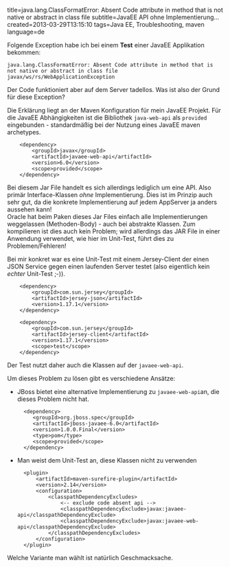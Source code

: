 title=java.lang.ClassFormatError: Absent Code attribute in method that is not native or abstract in class file
subtitle=JavaEE API ohne Implementierung...
created=2013-03-29T13:15:10
tags=Java EE, Troubleshooting, maven
language=de

Folgende Exception habe ich bei einem **Test** einer JavaEE Applikation bekommen:

`java.lang.ClassFormatError: Absent Code attribute in method that is not native or abstract in class file javax/ws/rs/WebApplicationException` 

Der Code funktioniert aber auf dem Server tadellos. Was ist also der Grund für diese Exception?

Die Erklärung liegt an der Maven Konfiguration für mein JavaEE Projekt. Für die JavaEE Abhängigkeiten ist die Bibliothek `java-web-api` als `provided` eingebunden - standardmäßig bei der Nutzung eines JavaEE maven archetypes.

		<dependency>
            <groupId>javax</groupId>
            <artifactId>javaee-web-api</artifactId>
            <version>6.0</version>
            <scope>provided</scope>
        </dependency>

Bei diesem Jar File handelt es sich allerdings lediglich um eine API. Also primär Interface-Klassen *ohne* Implementierung. Dies ist im Prinzip auch sehr gut, da die konkrete Implementierung auf jedem AppServer ja anders aussehen kann!  
Oracle hat beim Paken dieses Jar Files einfach alle Implementierungen weggelassen (Methoden-Body) - auch bei abstrakte Klassen. 
Zum kompilieren ist dies auch kein Problem; wird allerdings das JAR File in einer  Anwendung verwendet, wie hier im Unit-Test, führt dies zu Problemen/Fehleren!


Bei mir konkret war es eine Unit-Test mit einem Jersey-Client der einen JSON Service gegen einen laufenden Server testet (also eigentlich kein *echter* Unit-Test ;-)).

 		<dependency>
            <groupId>com.sun.jersey</groupId>
            <artifactId>jersey-json</artifactId>
            <version>1.17.1</version>
        </dependency>

  		<dependency>
            <groupId>com.sun.jersey</groupId>
            <artifactId>jersey-client</artifactId>
            <version>1.17.1</version>
            <scope>test</scope>
        </dependency>

Der Test nutzt daher auch die Klassen auf der `javaee-web-api`.

Um dieses Problem zu lösen gibt es verschiedene Ansätze: 

* JBoss bietet eine alternative Implementierung zu `javaee-web-api`an, die dieses Problem nicht hat.

		<dependency>
		   <groupId>org.jboss.spec</groupId>
		   <artifactId>jboss-javaee-6.0</artifactId>
		   <version>1.0.0.Final</version>
		   <type>pom</type>
		   <scope>provided</scope>
		</dependency>

* Man weist dem Unit-Test an, diese Klassen nicht zu verwenden

		<plugin>
            <artifactId>maven-surefire-plugin</artifactId>
            <version>2.14</version>
            <configuration>
                <classpathDependencyExcludes>
                    <-- exclude code absent api -->
                    <classpathDependencyExclude>javax:javaee-api</classpathDependencyExclude>
                    <classpathDependencyExclude>javax:javaee-web-api</classpathDependencyExclude>
                </classpathDependencyExcludes>
            </configuration>
        </plugin>


Welche Variante man wählt ist natürlich Geschmacksache.